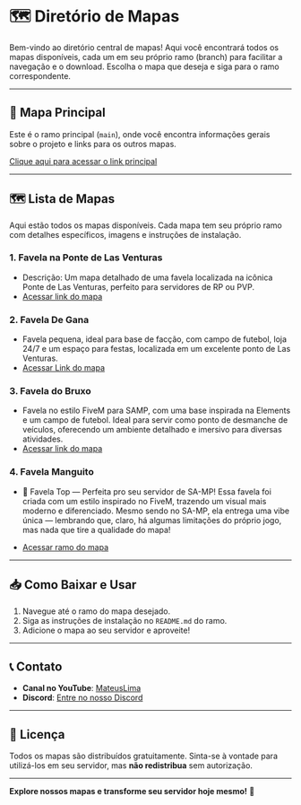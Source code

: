 # 🗺️ Diretório de Mapas

Bem-vindo ao diretório central de mapas! Aqui você encontrará todos os mapas disponíveis, cada um em seu próprio ramo (branch) para facilitar a navegação e o download. Escolha o mapa que deseja e siga para o ramo correspondente.

---

## 🌟 Mapa Principal

Este é o ramo principal (`main`), onde você encontra informações gerais sobre o projeto e links para os outros mapas.

[Clique aqui para acessar o link principal](https://github.com/mateusdelimap/mapas) <!-- Link para o ramo principal -->

---

## 🗺️ Lista de Mapas

Aqui estão todos os mapas disponíveis. Cada mapa tem seu próprio ramo com detalhes específicos, imagens e instruções de instalação.

### 1. **Favela na Ponte de Las Venturas**
   - Descrição: Um mapa detalhado de uma favela localizada na icônica Ponte de Las Venturas, perfeito para servidores de RP ou PVP.
   - [Acessar link do mapa](https://github.com/mateusdelimap/mapas/tree/main/Mapa-1) <!-- Link para o ramo deste mapa -->

### 2. **Favela De Gana**
   - Favela pequena, ideal para base de facção, com campo de futebol, loja 24/7 e um espaço para festas, localizada     em um excelente ponto de Las Venturas.
   - [Acessar Link do mapa](https://github.com/mateusdelimap/mapas/tree/main/Mapa-2) <!-- Link para o ramo deste mapa -->

### 3. **Favela do Bruxo**
   - Favela no estilo FiveM para SAMP, com uma base inspirada na Elements e um campo de futebol. Ideal para servir como ponto de desmanche de veículos, oferecendo um ambiente detalhado e imersivo para diversas atividades.
   - [Acessar link do mapa](https://github.com/mateusdelimap/Mapas-De-Favelas/tree/main/Mapa-3) <!-- Link para o ramo deste mapa -->

### 4. **Favela Manguito**
   - 📌 Favela Top — Perfeita pro seu servidor de SA-MP!
   Essa favela foi criada com um estilo inspirado no FiveM, trazendo um visual mais moderno e diferenciado.
   Mesmo sendo no SA-MP, ela entrega uma vibe única — lembrando que, claro, há algumas limitações do próprio jogo, mas nada que tire a qualidade do mapa!

   - [Acessar ramo do mapa](https://github.com/mateusdelimap/Mapas-De-Favelas/tree/main/Mapa-4) <!-- Link para o ramo deste mapa -->

---

## 📥 Como Baixar e Usar

1. Navegue até o ramo do mapa desejado.
2. Siga as instruções de instalação no `README.md` do ramo.
3. Adicione o mapa ao seu servidor e aproveite!

---

## 📞 Contato

- **Canal no YouTube**: [MateusLima](https://www.youtube.com/@limamaper)
- **Discord**: [Entre no nosso Discord](https://discord.gg/4eSzEHJywg) <!-- Adicione o link do Discord -->

---

## 📄 Licença

Todos os mapas são distribuídos gratuitamente. Sinta-se à vontade para utilizá-los em seu servidor, mas **não redistribua** sem autorização.

---

**Explore nossos mapas e transforme seu servidor hoje mesmo!** 🚀